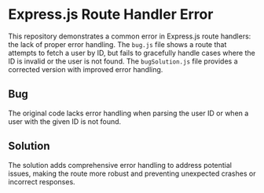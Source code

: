 # Express.js Route Handler Error

This repository demonstrates a common error in Express.js route handlers: the lack of proper error handling. The `bug.js` file shows a route that attempts to fetch a user by ID, but fails to gracefully handle cases where the ID is invalid or the user is not found.  The `bugSolution.js` file provides a corrected version with improved error handling.

## Bug
The original code lacks error handling when parsing the user ID or when a user with the given ID is not found.

## Solution
The solution adds comprehensive error handling to address potential issues, making the route more robust and preventing unexpected crashes or incorrect responses.